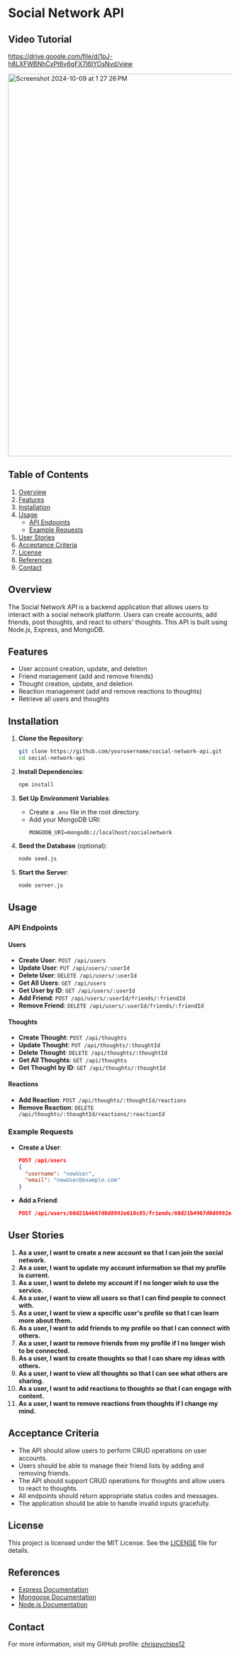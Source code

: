 # Social Network API

## Video Tutorial 
https://drive.google.com/file/d/1pJ-h8LXFWBNhCxPt6v6gFX7l6IYOsNvd/view

<img width="862" alt="Screenshot 2024-10-09 at 1 27 26 PM" src="https://github.com/user-attachments/assets/a11a3c4a-7498-4405-90ea-95b83b24af66">


## Table of Contents

1. [Overview](#overview)
2. [Features](#features)
3. [Installation](#installation)
4. [Usage](#usage)
   - [API Endpoints](#api-endpoints)
   - [Example Requests](#example-requests)
5. [User Stories](#user-stories)
6. [Acceptance Criteria](#acceptance-criteria)
7. [License](#license)
8. [References](#references)
9. [Contact](#contact)

## Overview

The Social Network API is a backend application that allows users to interact with a social network platform. Users can create accounts, add friends, post thoughts, and react to others' thoughts. This API is built using Node.js, Express, and MongoDB.

## Features

- User account creation, update, and deletion
- Friend management (add and remove friends)
- Thought creation, update, and deletion
- Reaction management (add and remove reactions to thoughts)
- Retrieve all users and thoughts

## Installation

1. **Clone the Repository**:
   ```bash
   git clone https://github.com/yourusername/social-network-api.git
   cd social-network-api
   ```

2. **Install Dependencies**:
   ```bash
   npm install
   ```

3. **Set Up Environment Variables**:
   - Create a `.env` file in the root directory.
   - Add your MongoDB URI:
     ```
     MONGODB_URI=mongodb://localhost/socialnetwork
     ```

4. **Seed the Database** (optional):
   ```bash
   node seed.js
   ```

5. **Start the Server**:
   ```bash
   node server.js
   ```

## Usage

### API Endpoints

#### Users

- **Create User**: `POST /api/users`
- **Update User**: `PUT /api/users/:userId`
- **Delete User**: `DELETE /api/users/:userId`
- **Get All Users**: `GET /api/users`
- **Get User by ID**: `GET /api/users/:userId`
- **Add Friend**: `POST /api/users/:userId/friends/:friendId`
- **Remove Friend**: `DELETE /api/users/:userId/friends/:friendId`

#### Thoughts

- **Create Thought**: `POST /api/thoughts`
- **Update Thought**: `PUT /api/thoughts/:thoughtId`
- **Delete Thought**: `DELETE /api/thoughts/:thoughtId`
- **Get All Thoughts**: `GET /api/thoughts`
- **Get Thought by ID**: `GET /api/thoughts/:thoughtId`

#### Reactions

- **Add Reaction**: `POST /api/thoughts/:thoughtId/reactions`
- **Remove Reaction**: `DELETE /api/thoughts/:thoughtId/reactions/:reactionId`

### Example Requests

- **Create a User**:
  ```json
  POST /api/users
  {
    "username": "newUser",
    "email": "newUser@example.com"
  }
  ```

- **Add a Friend**:
  ```json
  POST /api/users/60d21b4667d0d8992e610c85/friends/60d21b4967d0d8992e610c86
  ```

## User Stories

1. **As a user, I want to create a new account so that I can join the social network.**
2. **As a user, I want to update my account information so that my profile is current.**
3. **As a user, I want to delete my account if I no longer wish to use the service.**
4. **As a user, I want to view all users so that I can find people to connect with.**
5. **As a user, I want to view a specific user's profile so that I can learn more about them.**
6. **As a user, I want to add friends to my profile so that I can connect with others.**
7. **As a user, I want to remove friends from my profile if I no longer wish to be connected.**
8. **As a user, I want to create thoughts so that I can share my ideas with others.**
9. **As a user, I want to view all thoughts so that I can see what others are sharing.**
10. **As a user, I want to add reactions to thoughts so that I can engage with content.**
11. **As a user, I want to remove reactions from thoughts if I change my mind.**

## Acceptance Criteria

- The API should allow users to perform CRUD operations on user accounts.
- Users should be able to manage their friend lists by adding and removing friends.
- The API should support CRUD operations for thoughts and allow users to react to thoughts.
- All endpoints should return appropriate status codes and messages.
- The application should be able to handle invalid inputs gracefully.

## License

This project is licensed under the MIT License. See the [LICENSE](LICENSE) file for details.

## References

- [Express Documentation](https://expressjs.com/)
- [Mongoose Documentation](https://mongoosejs.com/)
- [Node.js Documentation](https://nodejs.org/en/docs/)

## Contact

For more information, visit my GitHub profile: [chrispychips12](https://github.com/chrispychips12)
